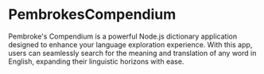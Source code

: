 # PembrokesCompendium
Pembroke's Compendium is a powerful Node.js dictionary application designed to enhance your language exploration experience. With this app, users can seamlessly search for the meaning and translation of any word in English, expanding their linguistic horizons with ease.
